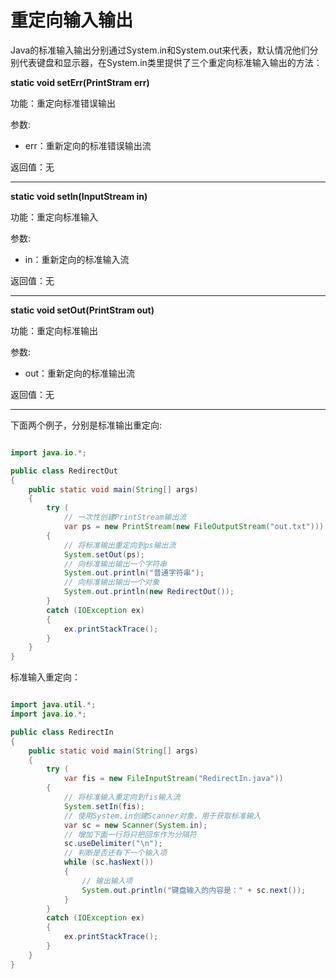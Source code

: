 # 重定向输入输出

Java的标准输入输出分别通过System.in和System.out来代表，默认情况他们分别代表键盘和显示器，在System.in类里提供了三个重定向标准输入输出的方法：

**static void setErr(PrintStram err)**

功能：重定向标准错误输出

参数:

- err：重新定向的标准错误输出流

返回值：无

---

**static void setIn(InputStream in)**

功能：重定向标准输入

参数:

- in：重新定向的标准输入流

返回值：无

---

**static void setOut(PrintStram out)**

功能：重定向标准输出

参数:

- out：重新定向的标准输出流

返回值：无

---

下面两个例子，分别是标准输出重定向:

```java

import java.io.*;

public class RedirectOut
{
	public static void main(String[] args)
	{
		try (
			// 一次性创建PrintStream输出流
			var ps = new PrintStream(new FileOutputStream("out.txt")))
		{
			// 将标准输出重定向到ps输出流
			System.setOut(ps);
			// 向标准输出输出一个字符串
			System.out.println("普通字符串");
			// 向标准输出输出一个对象
			System.out.println(new RedirectOut());
		}
		catch (IOException ex)
		{
			ex.printStackTrace();
		}
	}
}


```



标准输入重定向：

```java

import java.util.*;
import java.io.*;

public class RedirectIn
{
	public static void main(String[] args)
	{
		try (
			var fis = new FileInputStream("RedirectIn.java"))
		{
			// 将标准输入重定向到fis输入流
			System.setIn(fis);
			// 使用System.in创建Scanner对象，用于获取标准输入
			var sc = new Scanner(System.in);
			// 增加下面一行将只把回车作为分隔符
			sc.useDelimiter("\n");
			// 判断是否还有下一个输入项
			while (sc.hasNext())
			{
				// 输出输入项
				System.out.println("键盘输入的内容是：" + sc.next());
			}
		}
		catch (IOException ex)
		{
			ex.printStackTrace();
		}
	}
}


```

